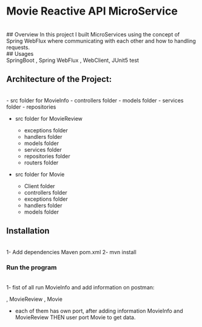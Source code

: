 # Movie Reactive API MicroService
<br>
## Overview
 In this project I built MicroServices using the concept of Spring WebFlux where communicating with each other and how to handling requests.
 <br>
## Usages
<br> 
SpringBoot , Spring WebFlux , WebClient, JUnit5 test

## Architecture of the Project:
<br>
  - src folder for MovieInfo
    - controllers folder
    - models folder
    - services folder
    - repositories
    
  - src folder for MovieReview
    - exceptions folder
    - handlers folder
    - models folder
    - services folder
    - repositories folder
    - routers folder
    
  - src folder for Movie
    - Client folder
    - controllers folder
    - exceptions folder
    - handlers folder   
    - models folder

## Installation
<br>
  1- Add dependencies Maven pom.xml
  2- mvn install
  
### Run the program
<br>
 1- fist of all run MovieInfo and add information on postman:
 
 
 
 , MovieReview , Movie
 * each of them has own port, after adding information  MovieInfo and MovieReview THEN user port Movie to get data.
 

